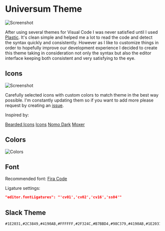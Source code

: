 # Universum Theme


![Screenshot](https://raw.githubusercontent.com/dbeff/vscode-theme-universum/main/resources/screenshot.png)

After using several themes for Visual Code I was never satisfied until I used [Plastic](https://plastictheme.com/). It's clean simple and helped me a lot to read the code and detect the syntax quickly and consistently. However as I like to customize things in order to hopefully improve our development experience I decided to create this theme taking in consideration not only the syntax but also the editor interface keeping both consistent and very satisfying to the eye.

## Icons

![Screenshot](https://raw.githubusercontent.com/dbeff/vscode-theme-universum/main/resources/icons.png)

Carefully selected icons with custom colors to match theme in the best way possible. I'm constantly updating them so if you want to add more please request by creating an [issue](https://github.com/dbeff/vscode-theme-universum/issues).

Inspired by:

[Bearded Icons](https://github.com/BeardedBear/bearded-icons)
[Icons](https://github.com/tal7aouy/vscode-icons)
[Nomo Dark](https://github.com/be5invis/vscode-iconset)
[Moxer](https://github.com/moxer-theme/moxer-icons-code)

## Colors

![Colors](https://raw.githubusercontent.com/dbeff/vscode-theme-universum/main/resources/colors.png)

## Font

Recommended font: [Fira Code](https://github.com/tonsky/FiraCode)

Ligature settings:

```JSON
"editor.fontLigatures": "'cv01','cv02','cv16','ss04'"
```


## Slack Theme

```
#1E2031,#2C3849,#4190AB,#FFFFFF,#2F324C,#B7BBD4,#98C379,#4190AB,#1E2031,#B7BBD4
```
